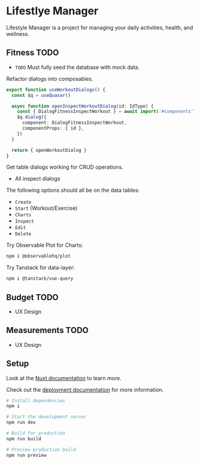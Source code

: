 # Lifestlye Manager

Lifestyle Manager is a project for managing your daily activities, health, and wellness.

## Fitness TODO

- `TODO` Must fully seed the database with mock data.

Refactor dialogs into composables.

```ts
export function useWorkoutDialogs() {
  const $q = useQuasar()

  async function openInspectWorkoutDialog(id: IdType) {
    const { DialogFitnessInspectWorkout } = await import('#components')
    $q.dialog({
      component: DialogFitnessInspectWorkout,
      componentProps: { id },
    })
  }

  return { openWorkoutDialog }
}
```

Get table dialogs working for CRUD operations.

- All inspect dialogs

The following options should all be on the data tables:

- `Create`
- `Start` (Workout/Exercise)
- `Charts`
- `Inspect`
- `Edit`
- `Delete`

Try Observable Plot for Charts:

```sh
npm i @observablehq/plot
```

Try Tanstack for data-layer:

```sh
npm i @tanstack/vue-query
```

## Budget TODO

- UX Design

## Measurements TODO

- UX Design

## Setup

Look at the [Nuxt documentation](https://nuxt.com/docs/getting-started/introduction) to learn more.

Check out the [deployment documentation](https://nuxt.com/docs/getting-started/deployment) for more
information.

```sh
# Install dependencies
npm i

# Start the development server
npm run dev

# Build for production
npm run build

# Preview production build
npm run preview
```
